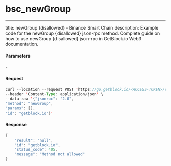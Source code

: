 # bsc\_newGroup

***

title: newGroup {disallowed} - Binance Smart Chain description: Example code for the newGroup {disallowed} json-rpc method. Сomplete guide on how to use newGroup {disallowed} json-rpc in GetBlock.io Web3 documentation.

#### Parameters

\-

#### Request

```java
curl --location --request POST 'https://go.getblock.io/<ACCESS-TOKEN>/v1/mainnet/' \
--header 'Content-Type: application/json' \
--data-raw '{"jsonrpc": "2.0",
"method": "newGroup",
"params": [],
"id": "getblock.io"}'
```

#### Response

```java
{
    "result": "null",
    "id": "getblock.io",
    "status_code": 405,
    "message": "Method not allowed"
}
```
